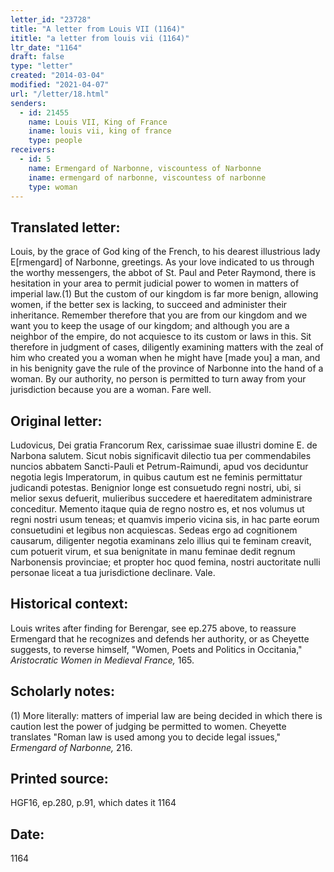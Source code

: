 ```yaml
---
letter_id: "23728"
title: "A letter from Louis VII (1164)"
ititle: "a letter from louis vii (1164)"
ltr_date: "1164"
draft: false
type: "letter"
created: "2014-03-04"
modified: "2021-04-07"
url: "/letter/18.html"
senders:
  - id: 21455
    name: Louis VII, King of France
    iname: louis vii, king of france
    type: people
receivers:
  - id: 5
    name: Ermengard of Narbonne, viscountess of Narbonne
    iname: ermengard of narbonne, viscountess of narbonne
    type: woman
---
```

<h2> Translated letter:</h2>Louis, by the grace of God king of the French, to his dearest illustrious lady E[rmengard] of Narbonne, greetings.
As your love indicated to us through the worthy messengers, the abbot of St. Paul and Peter Raymond, there is hesitation in your area to permit judicial power to women in matters of imperial law.(1)  But the custom of our kingdom is far more benign, allowing women, if the better sex is lacking, to succeed and administer their inheritance.  Remember therefore that you are from our kingdom and we want you to keep the usage of our kingdom; and although you are a neighbor of the empire, do not acquiesce to its custom or laws in this.  Sit therefore in judgment of cases, diligently examining matters with the zeal of him who created you a woman when he might have [made you] a man, and in his benignity gave the rule of the province of Narbonne into the hand of a woman.  By our authority, no person is permitted to turn away from your jurisdiction because you are a woman.
Fare well.
<h2 class="mt-4"> Original letter:</h2>Ludovicus, Dei gratia Francorum Rex, carissimae suae illustri domine E. de Narbona salutem.
Sicut nobis significavit dilectio tua per commendabiles nuncios abbatem Sancti-Pauli et Petrum-Raimundi, apud vos deciduntur negotia legis Imperatorum, in quibus cautum est ne feminis permittatur judicandi potestas. Benignior longe est consuetudo regni nostri, ubi, si melior sexus defuerit, mulieribus succedere et haereditatem administrare conceditur. Memento itaque quia de regno nostro es, et nos volumus ut regni nostri usum teneas; et quamvis imperio vicina sis, in hac parte eorum consuetudini et legibus non acquiescas. Sedeas ergo ad cognitionem causarum, diligenter negotia examinans zelo illius qui te feminam creavit, cum potuerit virum, et sua benignitate in manu feminae dedit regnum Narbonensis provinciae; et propter hoc quod femina, nostri auctoritate nulli personae liceat a tua jurisdictione declinare. Vale.
<h2 class="mt-4"> Historical context:</h2><p>Louis writes after finding for Berengar, see ep.275 above, to reassure Ermengard that he recognizes and defends her authority, or as Cheyette suggests, to reverse himself, "Women, Poets and Politics in Occitania," <em>Aristocratic Women in Medieval France,</em> 165.</p><h2 class="mt-4"> Scholarly notes:</h2><p>(1) More literally: matters of imperial law are being decided in which there is caution lest the power of judging be permitted to women. Cheyette translates "Roman law is used among you to decide legal issues," <em>Ermengard of Narbonne,</em> 216.</p><h2 class="mt-4"> Printed source:</h2>HGF16, ep.280, p.91, which dates it 1164
<h2 class="mt-4"> Date:</h2>1164